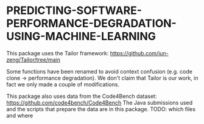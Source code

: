 # PREDICTING-SOFTWARE-PERFORMANCE-DEGRADATION-USING-MACHINE-LEARNING

This package uses the Tailor framework: https://github.com/jun-zeng/Tailor/tree/main

Some functions have been renamed to avoid context confusion (e.g. code clone -> performance degradation).
We don't claim that Tailor is our work, in fact we only made a couple of modifications. 

This package also uses data from the Code4Bench dataset: https://github.com/code4bench/Code4Bench 
The Java submissions used and the scripts that prepare the data are in this package. TODO: which files and where
